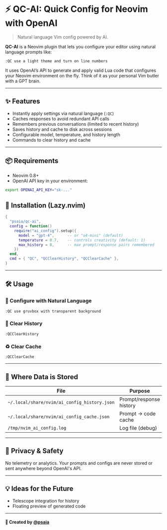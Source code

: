 # ⚡️ QC-AI: Quick Config for Neovim with OpenAI

> Natural language Vim config powered by AI.

**QC-AI** is a Neovim plugin that lets you configure your editor using natural language prompts like:

```vim
:QC use a light theme and turn on line numbers
```

It uses OpenAI’s API to generate and apply valid Lua code that configures your Neovim environment on the fly. Think of it as your personal Vim butler with a GPT brain.

---

## ✨ Features

* Instantly apply settings via natural language (`:QC`)
* Caches responses to avoid redundant API calls
* Remembers previous conversations (limited to recent history)
* Saves history and cache to disk across sessions
* Configurable model, temperature, and history length
* Commands to clear history and cache

---

## 📦 Requirements

* Neovim 0.8+
* OpenAI API key in your environment:

```sh
export OPENAI_API_KEY="sk-..."
```

## 🚀 Installation (Lazy.nvim)

```lua
{
  "psaia/qc-ai",
  config = function()
    require("ai_config").setup({
      model = "gpt-4",      -- or "o4-mini" (default)
      temperature = 0.7,    -- controls creativity (default: 1)
      max_history = 8,      -- max prompt/response pairs remembered
    })
  end,
  cmd = { "QC", "QCClearHistory", "QCClearCache" },
}
```

---

## 🛠 Usage

### 🧠 Configure with Natural Language

```vim
:QC use gruvbox with transparent background
```

### 🔄 Clear History

```vim
:QCClearHistory
```

### ♻️ Clear Cache

```vim
:QCClearCache
```

---

## 📂 Where Data is Stored

| File                                         | Purpose                 |
| -------------------------------------------- | ----------------------- |
| `~/.local/share/nvim/ai_config_history.json` | Prompt/response history |
| `~/.local/share/nvim/ai_config_cache.json`   | Prompt → code cache     |
| `/tmp/nvim_ai_config.log`                    | Log file (debug)        |

---

## 🔐 Privacy & Safety

No telemetry or analytics. Your prompts and configs are never stored or sent anywhere beyond OpenAI's API.

---

## 💡 Ideas for the Future

* Telescope integration for history
* Floating preview of generated code

---

#### 🖤 Created by [@psaia](https://github.com/psaia)

